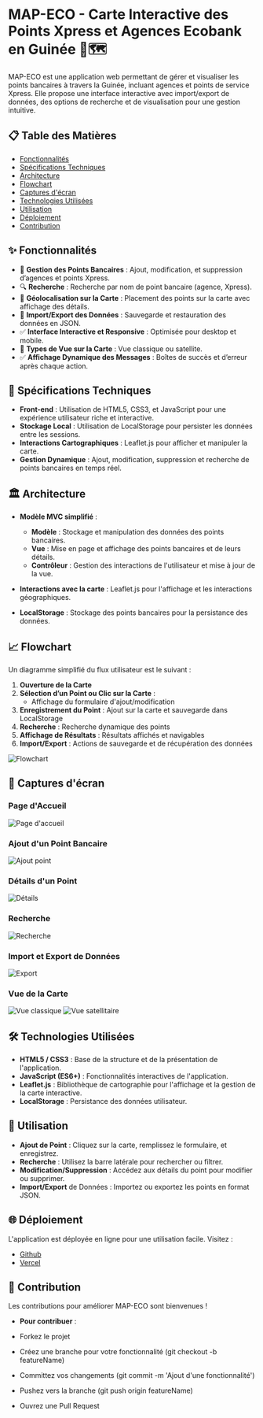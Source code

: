 # MAP-ECO - Carte Interactive des Points Xpress et Agences Ecobank en Guinée 🏦🗺️

MAP-ECO est une application web permettant de gérer et visualiser les points bancaires à travers la Guinée, incluant agences et points de service Xpress. Elle propose une interface interactive avec import/export de données, des options de recherche et de visualisation pour une gestion intuitive.

## 📋 Table des Matières

- [Fonctionnalités](#fonctionnalités)
- [Spécifications Techniques](#spécifications-techniques)
- [Architecture](#architecture)
- [Flowchart](#flowchart)
- [Captures d'écran](#captures-décran)
- [Technologies Utilisées](#technologies-utilisées)
- [Utilisation](#utilisation)
- [Déploiement](#déploiement)
- [Contribution](#contribution)

## ✨ Fonctionnalités

- 🏦 **Gestion des Points Bancaires** : Ajout, modification, et suppression d’agences et points Xpress.
- 🔍 **Recherche** : Recherche par nom  de point bancaire (agence,  Xpress).
- 📍 **Géolocalisation sur la Carte** : Placement des points sur la carte avec affichage des détails.
- 📁 **Import/Export des Données** : Sauvegarde et restauration des données en JSON.
- ✅ **Interface Interactive et Responsive** : Optimisée pour desktop et mobile.
- 🎨 **Types de Vue sur la Carte** : Vue classique ou satellite.
- ✅ **Affichage Dynamique des Messages** : Boîtes de succès et d’erreur après chaque action.

## 🔧 Spécifications Techniques

- **Front-end** : Utilisation de HTML5, CSS3, et JavaScript pour une expérience utilisateur riche et interactive.
- **Stockage Local** : Utilisation de LocalStorage pour persister les données entre les sessions.
- **Interactions Cartographiques** : Leaflet.js pour afficher et manipuler la carte.
- **Gestion Dynamique** : Ajout, modification, suppression et recherche de points bancaires en temps réel.

## 🏛️ Architecture

- **Modèle MVC simplifié** : 
    - **Modèle** : Stockage et manipulation des données des points bancaires.
    - **Vue** : Mise en page et affichage des points bancaires et de leurs détails.
    - **Contrôleur** : Gestion des interactions de l'utilisateur et mise à jour de la vue.

- **Interactions avec la carte** : Leaflet.js pour l'affichage et les interactions géographiques.
- **LocalStorage** : Stockage des points bancaires pour la persistance des données.

## 📈 Flowchart

Un diagramme simplifié du flux utilisateur est le suivant :

1. **Ouverture de la Carte** 
2. **Sélection d’un Point ou Clic sur la Carte** : 
    - Affichage du formulaire d'ajout/modification
3. **Enregistrement du Point** : Ajout sur la carte et sauvegarde dans LocalStorage
4. **Recherche** : Recherche dynamique des points
5. **Affichage de Résultats** : Résultats affichés et navigables
6. **Import/Export** : Actions de sauvegarde et de récupération des données

![Flowchart](img/flowcharteMapEco.png)

## 📸 Captures d'écran

### Page d'Accueil
![Page d'accueil](img/captures/accueil.png)

### Ajout d'un Point Bancaire
![Ajout point](img/captures/ajoutPoint.png)

### Détails  d'un Point
![Détails](img/captures/detailsPoint.png)

### Recherche
![Recherche](img/captures/recherche.png)

### Import et Export de Données
![Export](img/captures/importExport.png)

### Vue de la Carte
![Vue classique](img/captures/vueClassique.png)
![Vue satellitaire](img/captures/vueSatellitaire.png)

## 🛠️ Technologies Utilisées

- **HTML5 / CSS3** : Base de la structure et de la présentation de l'application.
- **JavaScript (ES6+)** : Fonctionnalités interactives de l'application.
- **Leaflet.js** : Bibliothèque de cartographie pour l'affichage et la gestion de la carte interactive.
- **LocalStorage** : Persistance des données utilisateur.

## 🚀 Utilisation
- **Ajout de Point** : Cliquez sur la carte, remplissez le formulaire, et enregistrez.
- **Recherche**  : Utilisez la barre latérale pour rechercher ou filtrer.
- **Modification/Suppression** : Accédez aux détails du point pour modifier ou supprimer.
- **Import/Export** de Données : Importez ou exportez les points en format JSON.
## 🌐 Déploiement
L'application est déployée en ligne pour une utilisation facile. Visitez : 
- [Github](https://github.com/AlphaOumarDiall0/Projet-MapEco)
- [Vercel](https://map-eco.vercel.app)

## 👥 Contribution
Les contributions pour améliorer MAP-ECO sont bienvenues ! 

- **Pour contribuer** :

- Forkez le projet
- Créez une branche pour votre fonctionnalité (git checkout -b featureName)
- Committez vos changements (git commit -m 'Ajout d'une fonctionnalité')
- Pushez vers la branche (git push origin featureName)
- Ouvrez une Pull Request